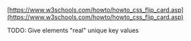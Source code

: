 [https://www.w3schools.com/howto/howto_css_flip_card.asp](https://www.w3schools.com/howto/howto_css_flip_card.asp)

TODO: Give elements "real" unique key values